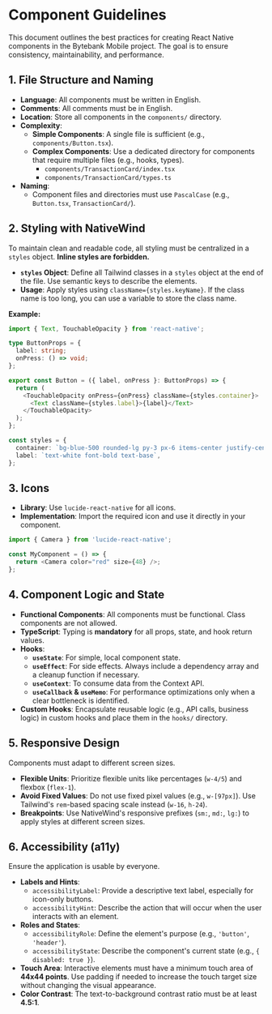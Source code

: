 # Component Guidelines

This document outlines the best practices for creating React Native components in the Bytebank Mobile project. The goal is to ensure consistency, maintainability, and performance.

## 1. File Structure and Naming

-   **Language**: All components must be written in English. 
-   **Comments**: All comments must be in English.
-   **Location**: Store all components in the `components/` directory.
-   **Complexity**:
    -   **Simple Components**: A single file is sufficient (e.g., `components/Button.tsx`).
    -   **Complex Components**: Use a dedicated directory for components that require multiple files (e.g., hooks, types).
        -   `components/TransactionCard/index.tsx`
        -   `components/TransactionCard/types.ts`
-   **Naming**:
    -   Component files and directories must use `PascalCase` (e.g., `Button.tsx`, `TransactionCard/`).

## 2. Styling with NativeWind

To maintain clean and readable code, all styling must be centralized in a `styles` object. **Inline styles are forbidden.**

-   **`styles` Object**: Define all Tailwind classes in a `styles` object at the end of the file. Use semantic keys to describe the elements.
-   **Usage**: Apply styles using `className={styles.keyName}`. If the class name is too long, you can use a variable to store the class name.

**Example:**

```typescript
import { Text, TouchableOpacity } from 'react-native';

type ButtonProps = {
  label: string;
  onPress: () => void;
};

export const Button = ({ label, onPress }: ButtonProps) => {
  return (
    <TouchableOpacity onPress={onPress} className={styles.container}>
      <Text className={styles.label}>{label}</Text>
    </TouchableOpacity>
  );
};

const styles = {
  container: `bg-blue-500 rounded-lg py-3 px-6 items-center justify-center`,
  label: `text-white font-bold text-base`,
};
```

## 3. Icons

-   **Library**: Use `lucide-react-native` for all icons.
-   **Implementation**: Import the required icon and use it directly in your component.

```typescript
import { Camera } from 'lucide-react-native';

const MyComponent = () => {
  return <Camera color="red" size={48} />;
};
```

## 4. Component Logic and State

-   **Functional Components**: All components must be functional. Class components are not allowed.
-   **TypeScript**: Typing is **mandatory** for all props, state, and hook return values.
-   **Hooks**:
    -   **`useState`**: For simple, local component state.
    -   **`useEffect`**: For side effects. Always include a dependency array and a cleanup function if necessary.
    -   **`useContext`**: To consume data from the Context API.
    -   **`useCallback` & `useMemo`**: For performance optimizations only when a clear bottleneck is identified.
-   **Custom Hooks**: Encapsulate reusable logic (e.g., API calls, business logic) in custom hooks and place them in the `hooks/` directory.

## 5. Responsive Design

Components must adapt to different screen sizes.

-   **Flexible Units**: Prioritize flexible units like percentages (`w-4/5`) and flexbox (`flex-1`).
-   **Avoid Fixed Values**: Do not use fixed pixel values (e.g., `w-[97px]`). Use Tailwind's `rem`-based spacing scale instead (`w-16`, `h-24`).
-   **Breakpoints**: Use NativeWind's responsive prefixes (`sm:`, `md:`, `lg:`) to apply styles at different screen sizes.

## 6. Accessibility (a11y)

Ensure the application is usable by everyone.

-   **Labels and Hints**:
    -   `accessibilityLabel`: Provide a descriptive text label, especially for icon-only buttons.
    -   `accessibilityHint`: Describe the action that will occur when the user interacts with an element.
-   **Roles and States**:
    -   `accessibilityRole`: Define the element's purpose (e.g., `'button'`, `'header'`).
    -   `accessibilityState`: Describe the component's current state (e.g., `{ disabled: true }`).
-   **Touch Area**: Interactive elements must have a minimum touch area of **44x44 points**. Use padding if needed to increase the touch target size without changing the visual appearance.
-   **Color Contrast**: The text-to-background contrast ratio must be at least **4.5:1**.